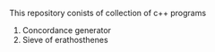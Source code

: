 This repository conists of collection of c++ programs

1. Concordance generator
2. Sieve of erathosthenes
